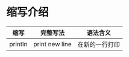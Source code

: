 # 缩写介绍

|   缩写  |  完整写法  |  语法含义  |
|--------|-----------|----------|
|println | print new line | 在新的一行打印 |
